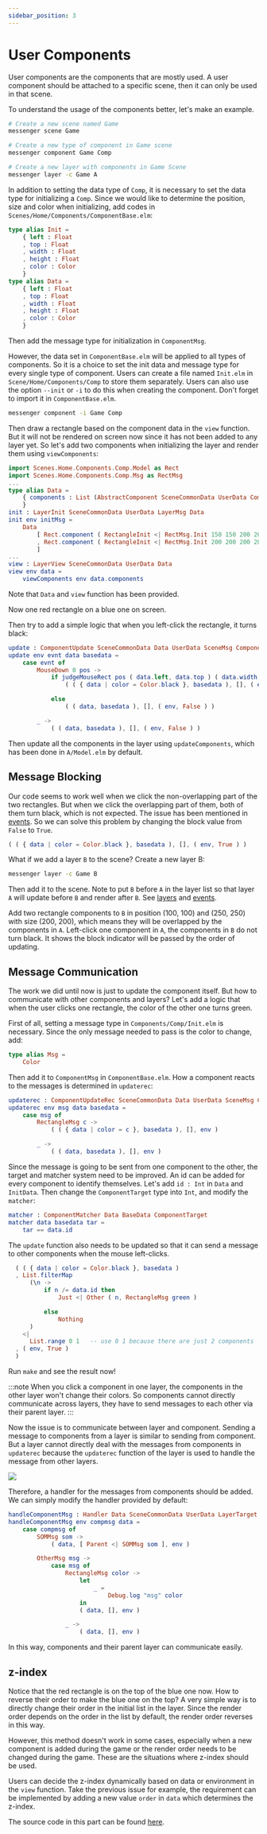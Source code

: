 ```yaml
---
sidebar_position: 3
---
```


# User Components

User components are the components that are mostly used. A user component should be attached to a specific scene, then it can only be used in that scene.

To understand the usage of the components better, let's make an example.

```bash
# Create a new scene named Game
messenger scene Game

# Create a new type of component in Game scene
messenger component Game Comp

# Create a new layer with components in Game Scene
messenger layer -c Game A
```

In addition to setting the data type of `Comp`, it is necessary to set the data type for initializing a `Comp`. Since we would like to determine the position, size and color when initializing, add codes in `Scenes/Home/Components/ComponentBase.elm`:

```elm
type alias Init =
    { left : Float
    , top : Float
    , width : Float
    , height : Float
    , color : Color
    }
type alias Data =
    { left : Float
    , top : Float
    , width : Float
    , height : Float
    , color : Color
    }
```

Then add the message type for initialization in `ComponentMsg`.

However, the data set in `ComponentBase.elm` will be applied to all types of components. So it is a choice to set the init data and message type for every single type of component. Users can create a file named `Init.elm` in `Scene/Home/Components/Comp` to store them separately. Users can also use the option `--init` or `-i` to do this when creating the component. Don't forget to import it in `ComponentBase.elm`.

```bash
messenger component -i Game Comp
```

Then draw a rectangle based on the component data in the `view` function. But it will not be rendered on screen now since it has not been added to any layer yet. So let's add two components when initializing the layer and render them using `viewComponents`:

```elm
import Scenes.Home.Components.Comp.Model as Rect
import Scenes.Home.Components.Comp.Msg as RectMsg
...
type alias Data =
    { components : List (AbstractComponent SceneCommonData UserData ComponentTarget ComponentMsg BaseData SceneMsg)
    }
init : LayerInit SceneCommonData UserData LayerMsg Data
init env initMsg =
    Data
        [ Rect.component ( RectangleInit <| RectMsg.Init 150 150 200 200 Color.blue ) env
        , Rect.component ( RectangleInit <| RectMsg.Init 200 200 200 200 Color.red ) env
        ]
...
view : LayerView SceneCommonData UserData Data
view env data =
    viewComponents env data.components
```

Note that `Data` and `view` function has been provided.

Now one red rectangle on a blue one on screen.

Then try to add a simple logic that when you left-click the rectangle, it turns black:

```elm
update : ComponentUpdate SceneCommonData Data UserData SceneMsg ComponentTarget ComponentMsg BaseData
update env evnt data basedata =
    case evnt of
        MouseDown 0 pos ->
            if judgeMouseRect pos ( data.left, data.top ) ( data.width, data.height ) then
                ( ( { data | color = Color.black }, basedata ), [], ( env, False ) )

            else
                ( ( data, basedata ), [], ( env, False ) )

        _ ->
            ( ( data, basedata ), [], ( env, False ) )
```

Then update all the components in the layer using `updateComponents`, which has been done in `A/Model.elm` by default.

## Message Blocking

Our code seems to work well when we click the non-overlapping part of the two rectangles. But when we click the overlapping part of them, both of them turn black, which is not expected. The issue has been mentioned in [events](#events). So we can solve this problem by changing the block value from `False` to `True`.

```elm
( ( { data | color = Color.black }, basedata ), [], ( env, True ) )
```

What if we add a layer `B` to the scene? Create a new layer B:

```bash
messenger layer -c Game B
```

Then add it to the scene. Note to put `B` before `A` in the layer list so that layer `A` will update before `B` and render after `B`. See [layers](#layers) and [events](#events).

Add two rectangle components to `B` in position (100, 100) and (250, 250) with size (200, 200), which means they will be overlapped by the components in `A`. Left-click one component in `A`, the components in `B` do not turn black. It shows the block indicator will be passed by the order of updating.

## Message Communication

The work we did until now is just to update the component itself. But how to communicate with other components and layers? Let's add a logic that when the user clicks one rectangle, the color of the other one turns green.

First of all, setting a message type in `Components/Comp/Init.elm` is necessary. Since the only message needed to pass is the color to change, add:

```elm
type alias Msg =
    Color
```

Then add it to `ComponentMsg` in `ComponentBase.elm`. How a component reacts to the messages is determined in `updaterec`:

```elm
updaterec : ComponentUpdateRec SceneCommonData Data UserData SceneMsg ComponentTarget ComponentMsg BaseData
updaterec env msg data basedata =
    case msg of
        RectangleMsg c ->
            ( ( { data | color = c }, basedata ), [], env )

        _ ->
            ( ( data, basedata ), [], env )
```

Since the message is going to be sent from one component to the other, the target and matcher system need to be improved. An id can be added for every component to identify themselves. Let's add `id : Int` in `Data` and `InitData`. Then change the `ComponentTarget` type into `Int`, and modify the `matcher`:

```elm
matcher : ComponentMatcher Data BaseData ComponentTarget
matcher data basedata tar =
    tar == data.id
```

The `update` function also needs to be updated so that it can send a message to other components when the mouse left-clicks.

```elm
  ( ( { data | color = Color.black }, basedata )
  , List.filterMap
      (\n ->
          if n /= data.id then
              Just <| Other ( n, RectangleMsg green )

          else
              Nothing
      )
    <|
      List.range 0 1   -- use 0 1 because there are just 2 components
  , ( env, True )
  )
```

Run `make` and see the result now!

:::note
When you click a component in one layer, the components in the other layer won't change their colors. So components cannot directly communicate across layers, they have to send messages to each other via their parent layer.
:::

Now the issue is to communicate between layer and component. Sending a message to components from a layer is similar to sending from component. But a layer cannot directly deal with the messages from components in `updaterec` because the `updaterec` function of the layer is used to handle the message from other layers.

![](/img/comp1.jpg)

Therefore, a handler for the messages from components should be added. We can simply modify the handler provided by default:

```elm
handleComponentMsg : Handler Data SceneCommonData UserData LayerTarget LayerMsg SceneMsg ComponentMsg
handleComponentMsg env compmsg data =
    case compmsg of
        SOMMsg som ->
            ( data, [ Parent <| SOMMsg som ], env )

        OtherMsg msg ->
            case msg of
                RectangleMsg color ->
                    let
                        _ =
                            Debug.log "msg" color
                    in
                    ( data, [], env )

                _ ->
                    ( data, [], env )
```
In this way, components and their parent layer can communicate easily.

## z-index 

Notice that the red rectangle is on the top of the blue one now. How to reverse their order to make the blue one on the top? A very simple way is to directly change their order in the initial list in the layer. Since the render order depends on the order in the list by default, the render order reverses in this way.

However, this method doesn't work in some cases, especially when a new component is added during the game or the render order needs to be changed during the game. These are the situations where z-index should be used.

Users can decide the z-index dynamically based on data or environment in the `view` function. Take the previous issue for example, the requirement can be implemented by adding a new value `order` in `data` which determines the z-index.

The source code in this part can be found [here](https://github.com/linsyking/messenger-examples/tree/main/layers).
